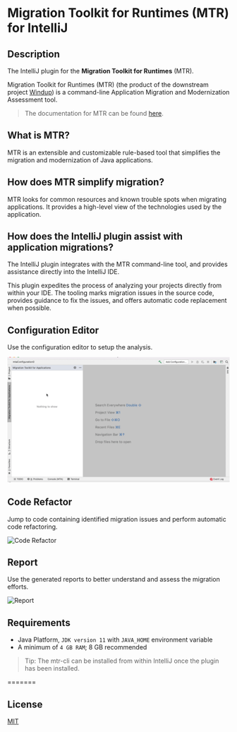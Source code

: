 # Migration Toolkit for Runtimes (MTR) for IntelliJ


## Description

The IntelliJ plugin for the <b>Migration Toolkit for Runtimes</b> (MTR).

Migration Toolkit for Runtimes (MTR) (the product of the downstream project [Windup](https://github.com/windup/windup)) is a command-line Application Migration and Modernization Assessment tool.

> The documentation for MTR can be found [here](https://developers.redhat.com/products/mta/overview).

## What is MTR?
MTR is an extensible and customizable rule-based tool that simplifies the migration and modernization of Java applications.

## How does MTR simplify migration?
MTR looks for common resources and known trouble spots when migrating applications. It provides a high-level view of the technologies used by the application.

## How does the IntelliJ plugin assist with application migrations?
The IntelliJ plugin integrates with the MTR command-line tool, and provides assistance directly into the IntelliJ IDE.

This plugin expedites the process of analyzing your projects directly from within your IDE.
The tooling marks migration issues in the source code, provides guidance to fix the issues, and offers automatic code replacement when possible.

## Configuration Editor
Use the configuration editor to setup the analysis.

![Configuration Editor](resources/configuration.gif)


## Code Refactor
Jump to code containing identified migration issues and perform automatic code refactoring.

![Code Refactor](resources/quickfixes.gif)

## Report
Use the generated reports to better understand and assess the migration efforts.

![Report](resources/report.gif)

## Requirements

* Java Platform, `JDK version 11` with `JAVA_HOME` environment variable 
* A minimum of `4 GB RAM`; 8 GB recommended

> Tip: The mtr-cli can be installed from within IntelliJ once the plugin has been installed.

=======

## License
[MIT](LICENSE)
